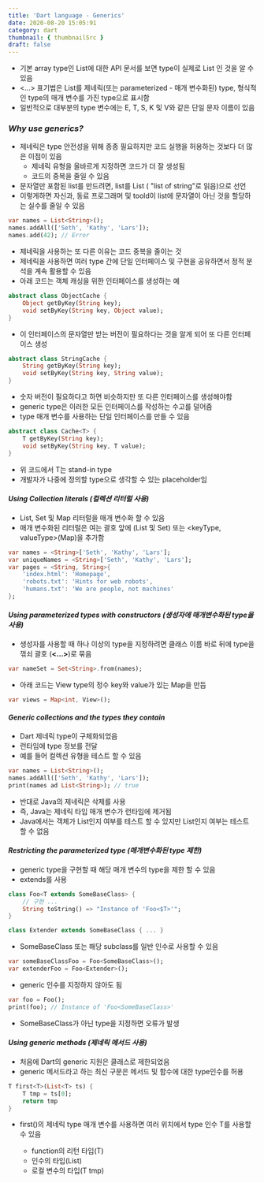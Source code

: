 ```yaml
---
title: 'Dart language - Generics'
date: 2020-08-20 15:05:91
category: dart
thumbnail: { thumbnailSrc }
draft: false
---
```


- 기본 array type인 List에 대한 API 문서를 보면 type이 실제로 List<E> 인 것을 알 수 있음
- <…> 표기법은 List를 제네릭(또는 parameterized - 매개 변수화된) type, 형식적인 type의 매개 변수를 가진 type으로 표시함
- 일반적으로 대부분의 type 변수에는 E, T, S, K 및 V와 같은 단일 문자 이름이 있음

### **_Why use generics?_**

- 제네릭은 type 안전성을 위해 종종 필요하지만 코드 실행을 허용하는 것보다 더 많은 이점이 있음
  - 제네릭 유형을 올바르게 지정하면 코드가 더 잘 생성됨
  - 코드의 중복을 줄일 수 있음
- 문자열만 포함된 list를 만드려면, list를 List<String> ( "list of string"로 읽음)으로 선언
- 이렇게하면 자신과, 동료 프로그래머 및 toold이 list에 문자열이 아닌 것을 할당하는 실수를 줄일 수 있음

```dart
var names = List<String>();
names.addAll(['Seth', 'Kathy', 'Lars']);
names.add(42); // Error
```

- 제네릭을 사용하는 또 다른 이유는 코드 중복을 줄이는 것
- 제네릭을 사용하면 여러 type 간에 단일 인터페이스 및 구현을 공유하면서 정적 분석을 계속 활용할 수 있음
- 아래 코드는 객체 캐싱을 위한 인터페이스를 생성하는 예

```dart
abstract class ObjectCache {
	Object getByKey(String key);
	void setByKey(String key, Object value);
}
```

- 이 인터페이스의 문자열만 받는 버전이 필요하다는 것을 알게 되어 또 다른 인터페이스 생성

```dart
abstract class StringCache {
	String getByKey(String key);
	void setByKey(String key, String value);
}
```

- 숫자 버전이 필요하다고 하면 비슷하지만 또 다른 인터페이스를 생성해야함
- generic type은 이러한 모든 인터페이스를 작성하는 수고를 덜어줌
- type 매개 변수를 사용하는 단일 인터페이스를 만들 수 있음

```dart
abstract class Cache<T> {
	T getByKey(String key);
	void setByKey(String key, T value);
}
```

- 위 코드에서 T는 stand-in type
- 개발자가 나중에 정의할 type으로 생각할 수 있는 placeholder임

#### _**Using Collection literals (컬렉션 리터럴 사용)**_

- List, Set 및 Map 리터럴을 매개 변수화 할 수 있음
- 매개 변수화된 리터럴은 여는 괄호 앞에 <type>(List 및 Set) 또는 <keyType, valueType>(Map)을 추가함

```dart
var names = <String>['Seth', 'Kathy', 'Lars'];
var uniqueNames = <String>['Seth', 'Kathy', 'Lars'];
var pages = <String, String>{
	'index.html': 'Homepage',
	'robots.txt': 'Hints for web robots',
	'humans.txt': 'We are people, not machines'
};
```

#### _**Using parameterized types with constructors (생성자에 매개변수화된 type을 사용)**_

- 생성자를 사용할 때 하나 이상의 type을 지정하려면 클래스 이름 바로 뒤에 type을 꺾쇠 괄호 (**<...>**)로 묶음

```dart
var nameSet = Set<String>.from(names);
```

- 아래 코드는 View type의 정수 key와 value가 있는 Map을 만듬

```dart
var views = Map<int, View>();
```

#### _**Generic collections and the types they contain**_

- Dart 제네릭 type이 구체화되었음
- 런타임에 type 정보를 전달
- 예를 들어 컬렉션 유형을 테스트 할 수 있음

```dart
var names = List<String>();
names.addAll(['Seth', 'Kathy', 'Lars']);
print(names ad List<String>); // true
```

- 반대로 Java의 제네릭은 삭제를 사용
- 즉, Java는 제네릭 타입 매개 변수가 런타임에 제거됨
- Java에서는 객체가 List인지 여부를 테스트 할 수 있지만 List<String>인지 여부는 테스트 할 수 없음

#### _**Restricting the parameterized type (매개변수화된 type 제한)**_

- generic type을 구현할 때 해당 매개 변수의 type을 제한 할 수 있음
- extends를 사용

```dart
class Foo<T extends SomeBaseClass> {
	// 구현 ...
	String toString() => "Instance of 'Foo<$T>'";
}

class Extender extends SomeBaseClass { ... }
```

- SomeBaseClass 또는 해당 subclass를 일반 인수로 사용할 수 있음

```dart
var someBaseClassFoo = Foo<SomeBaseClass>();
var extenderFoo = Foo<Extender>();
```

- generic 인수를 지정하지 않아도 됨

```dart
var foo = Foo();
print(foo); // Instance of 'Foo<SomeBaseClass>'
```

- SomeBaseClass가 아닌 type을 지정하면 오류가 발생

#### _**Using generic methods (제네릭 메서드 사용)**_

- 처음에 Dart의 generic 지원은 클래스로 제한되었음
- generic 메서드라고 하는 최신 구문은 메서드 및 함수에 대한 type인수를 허용

```dart
T first<T>(List<T> ts) {
	T tmp = ts[0];
	return tmp
}
```

- first(<T>)의 제네릭 type 매개 변수를 사용하면 여러 위치에서 type 인수 T를 사용할 수 있음
  - function의 리턴 타입(T)
  - 인수의 타입(List<T>)
  - 로컬 변수의 타입(T tmp)
